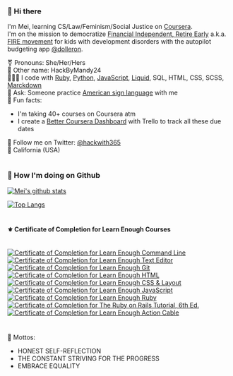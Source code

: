 <!--
**meiokubo/meiokubo** is a ✨ _special_ ✨ repository because its `README.md` (this file) appears on your GitHub profile.
-->

### 👋 Hi there
I'm Mei, learning CS/Law/Feminism/Social Justice on [Coursera](http://fbuy.me/v/meiokubo365).    
I'm on the mission to democratize [Financial Independent, Retire Early](https://www.investopedia.com/terms/f/financial-independence-retire-early-fire.asp) a.k.a. [FIRE movement](https://en.wikipedia.org/wiki/FIRE_movement) for kids with development disorders with the autopilot budgeting app [@dolleron](https://github.com/dolleron).

 ⚧ Pronouns: She/Her/Hers  
 🐾 Other name: HackByMandy24  
 👩🏻‍💻 I code with [Ruby](https://www.ruby-lang.org/en/), [Python](https://www.python.org/), [JavaScript](https://developer.mozilla.org/en-US/docs/Web/JavaScript), [Liquid](https://shopify.github.io/liquid/), SQL, HTML, CSS, SCSS, [Marckdown](https://daringfireball.net/projects/markdown/)  
 👐 Ask: Someone practice [American sign language](https://youtu.be/v1desDduz5M) with me  
 🧁 Fun facts:
 - I'm taking 40+ courses on Coursera atm
 - I create a [Better Coursera Dashboard](https://trello.com/b/60c8343e6de39856a0b1b294) with Trello to track all these due dates

 🦋 Follow me on Twitter: [@hackwith365](https://twitter.com/hackwith365)  
 🌈 California (USA)  
  

#

### 🌻 How I'm doing on Github

[![Mei's github stats](https://github-readme-stats.vercel.app/api?username=meiokubo&show_icons=true)](https://github.com/anuraghazra/github-readme-stats)

[![Top Langs](https://github-readme-stats.vercel.app/api/top-langs/?username=meiokubo&layout=compact)](https://github.com/anuraghazra/github-readme-stats)

#
#### ⚜️ Certificate of Completion for Learn Enough Courses
<br />
<a href="https://www.learnenough.com/certificates/mokubo"><img src="https://www.learnenough.com/certificates/mokubo/command-line-tutorial.svg" alt="Certificate of Completion for Learn Enough Command Line"></a><a href="https://www.learnenough.com/certificates/mokubo"><img src="https://www.learnenough.com/certificates/mokubo/text-editor-tutorial.svg" alt="Certificate of Completion for Learn Enough Text Editor"></a><a href="https://www.learnenough.com/certificates/mokubo"><img src="https://www.learnenough.com/certificates/mokubo/git-tutorial.svg" alt="Certificate of Completion for Learn Enough Git"></a><a href="https://www.learnenough.com/certificates/mokubo"><img src="https://www.learnenough.com/certificates/mokubo/html-tutorial.svg" alt="Certificate of Completion for Learn Enough HTML"></a><a href="https://www.learnenough.com/certificates/mokubo"><img src="https://www.learnenough.com/certificates/mokubo/css-and-layout-tutorial.svg" alt="Certificate of Completion for Learn Enough CSS &amp; Layout"></a><a href="https://www.learnenough.com/certificates/mokubo"><img src="https://www.learnenough.com/certificates/mokubo/javascript-tutorial.svg" alt="Certificate of Completion for Learn Enough JavaScript"></a><a href="https://www.learnenough.com/certificates/mokubo"><img src="https://www.learnenough.com/certificates/mokubo/ruby-tutorial.svg" alt="Certificate of Completion for Learn Enough Ruby"></a><a href="https://www.learnenough.com/certificates/mokubo"><img src="https://www.learnenough.com/certificates/mokubo/ruby-on-rails-6th-edition-tutorial.svg" alt="Certificate of Completion for The Ruby on Rails Tutorial, 6th Ed."></a><a href="https://www.learnenough.com/certificates/mokubo"><img src="https://www.learnenough.com/certificates/mokubo/action-cable-tutorial.svg" alt="Certificate of Completion for Learn Enough Action Cable"></a>

#
 💎 Mottos: 
 - HONEST SELF-REFLECTION
 - THE CONSTANT STRIVING FOR THE PROGRESS
 - EMBRACE EQUALITY  
